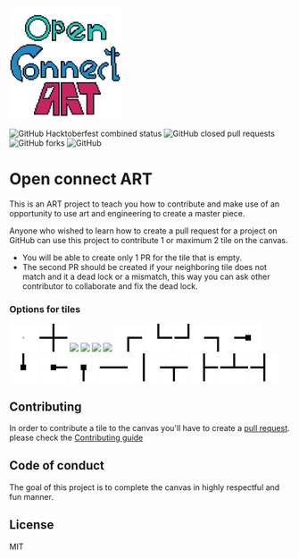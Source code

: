 <img src="docs/src/openconnectart.png" width="200">

![GitHub Hacktoberfest combined status](https://img.shields.io/github/hacktoberfest/2019/bhaumikmistry/open-connect-art?style=plastic)
![GitHub closed pull requests](https://img.shields.io/github/issues-pr-closed/bhaumikmistry/open-connect-art?color=gree&style=plastic)
![GitHub forks](https://img.shields.io/github/forks/bhaumikmistry/open-connect-art?color=aqua&label=open-connect-art%20Forks&style=plastic)
![GitHub](https://img.shields.io/github/license/bhaumikmistry/open-connect-art?style=plastic)

# Open connect ART

This is an ART project to teach you how to contribute and make use of an opportunity to use art and engineering to create a master piece.

Anyone who wished to learn how to create a pull request for a project on GitHub can use this project to contribute 1 or maximum 2 tile on the canvas. 
* You will be able to create only 1 PR for the tile that is empty.
* The second PR should be created if your neighboring tile does not match and it a dead lock or a mismatch, this way you can ask other contributor to collaborate and fix the dead lock.

### Options for tiles
<img src="docs/src/empty_cell.png" width="50"> <img src="docs/src/plus.png" width="50"> <img src="docs/src/quater_0.png" width="50"> <img src="docs/src/quater_90.png" width="50"> <img src="docs/src/quater_180.png" width="50"> <img src="docs/src/quater_270.png" width="50"> <img src="docs/src/right_angle_0.png" width="50"> <img src="docs/src/right_angle_90.png" width="50"> <img src="docs/src/right_angle_180.png" width="50"> <img src="docs/src/right_angle_270.png" width="50"> <img src="docs/src/start_end_0.png" width="50"> <img src="docs/src/start_end_90.png" width="50"> <img src="docs/src/start_end_180.png" width="50"> <img src="docs/src/start_end_270.png" width="50"> <img src="docs/src/straight_0.png" width="50"> <img src="docs/src/straight_90.png" width="50"> <img src="docs/src/t_0.png" width="50"> <img src="docs/src/t_90.png" width="50"> <img src="docs/src/t_180.png" width="50"> <img src="docs/src/t_270.png" width="50">




## Contributing  

In order to contribute a tile to the canvas you'll have to create a [pull request](https://opensource.guide/how-to-contribute/#opening-a-pull-request). please check the [Contributing guide](https://github.com/bhaumikmistry/open-connect-art/blob/master/CONTRIBUTING.md) 

## Code of conduct 

The goal of this project is to complete the canvas in highly respectful and fun manner. 

## License
MIT
